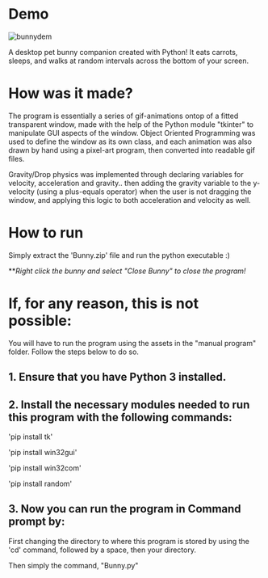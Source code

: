 # Demo


![bunnydem](https://github.com/90shree/desktop-pet-bunny/assets/163702108/325934ec-7794-438a-9681-87c2b30025e0)


A desktop pet bunny companion created with Python! It eats carrots, sleeps, and walks at random intervals across the bottom of your screen. 

# How was it made?
The program is essentially a series of gif-animations ontop of a fitted transparent window, made with the help of the Python module "tkinter" to manipulate GUI aspects of the window. Object Oriented Programming was used to define the window as its own class, and each animation was also drawn by hand using a pixel-art program, then converted into readable gif files. 

Gravity/Drop physics was implemented through declaring variables for velocity, acceleration and gravity.. then adding the gravity variable to the y-velocity (using a plus-equals operator) when the user is not dragging the window, and applying this logic to both acceleration and velocity as well.



# How to run
Simply extract the 'Bunny.zip' file and run the python executable :)

***Right click the bunny and select "Close Bunny" to close the program!*

# If, for any reason, this is not possible:

You will have to run the program using the assets in the "manual program" folder. Follow the steps below to do so.

## 1. Ensure that you have Python 3 installed.

## 2. Install the necessary modules needed to run this program with the following commands:

'pip install tk'

'pip install win32gui'

'pip install win32com'

'pip install random'

## 3. Now you can run the program in Command prompt by:

First changing the directory to where this program is stored by using the 'cd' command, followed by a space, then your directory.

Then simply the command, "Bunny.py"
